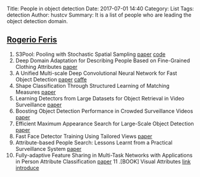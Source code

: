 Title: People in object detection
Date: 2017-07-01 14:40
Category: List
Tags: detection
Author: hustcv
Summary: It is a list of people who are leading the object detection domain.

## [Rogerio Feris](http://rogerioferis.com)
1. S3Pool: Pooling with Stochastic Spatial Sampling [paper](https://arxiv.org/pdf/1611.05138.pdf) [code](https://github.com/Shuangfei/s3pool)
2. Deep Domain Adaptation for Describing People Based on Fine-Grained Clothing Attributes [paper](http://rogerioferis.com/publications/DDANCVPR2015.pdf)
3. A Unified Multi-scale Deep Convolutional Neural Network for Fast Object Detection [paper](http://rogerioferis.com/publications/ZhaoweiECCV2016.pdf) [caffe](https://github.com/zhaoweicai/mscnn)
4. Shape Classification Through Structured Learning of Matching Measures [paper](http://rogerioferis.com/publications/FerisCVPR09a.pdf)
5. Learning Detectors from Large Datasets for Object Retrieval in Video Surveillance [paper](http://rogerioferis.com/publications/FerisICME2012.pdf)
6. Boosting Object Detection Performance in Crowded Surveillance Videos [paper](http://rogerioferis.com/publications/FerisWACV2013.pdf)
7. Efficient Maximum Appearance Search for Large-Scale Object Detection [paper](http://rogerioferis.com/publications/ChenCVPR2013.pdf)
8. Fast Face Detector Training Using Tailored Views [paper](http://rogerioferis.com/publications/KristinaICCV2013.pdf)
9. Attribute-based People Search: Lessons Learnt from a Practical Surveillance System [paper](http://rogerioferis.com/publications/FerisICMR2014.pdf)
10. Fully-adaptive Feature Sharing in Multi-Task Networks with Applications in Person Attribute Classification [paper](https://arxiv.org/pdf/1611.05377.pdf)
11 .[BOOK] Visual Attributes [link](https://www.springer.com/us/book/9783319500751) [introduce](http://rogerioferis.com/publications/IntroductionToVisualAttributes.pdf)

